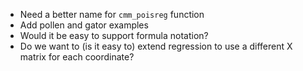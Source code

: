 - Need a better name for `cmm_poisreg` function
- Add pollen and gator examples
- Would it be easy to support formula notation?
- Do we want to (is it easy to) extend regression to use a different X matrix
  for each coordinate?
